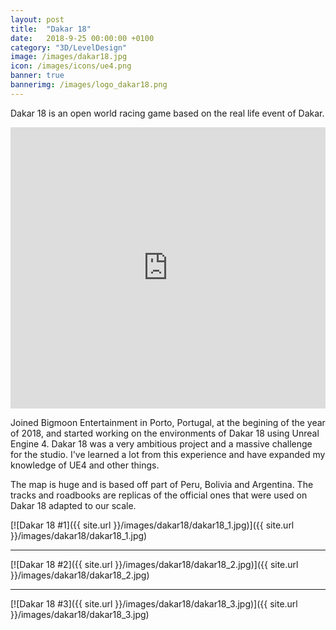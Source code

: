 ```yaml
---
layout: post
title:  "Dakar 18"
date:   2018-9-25 00:00:00 +0100
category: "3D/LevelDesign"
image: /images/dakar18.jpg
icon: /images/icons/ue4.png
banner: true
bannerimg: /images/logo_dakar18.png
---
```


Dakar 18 is an open world racing game based on the real life event of Dakar. 

<iframe width="100%" height="450" src="https://www.youtube.com/embed/cYFOSc1AN9g" title="YouTube video player" frameborder="0" allow="accelerometer; autoplay; clipboard-write; encrypted-media; gyroscope; picture-in-picture; web-share" allowfullscreen></iframe>

Joined Bigmoon Entertainment in Porto, Portugal, at the begining of the year of 2018, and started working on the environments of Dakar 18 using Unreal Engine 4. Dakar 18 was a very ambitious project and a massive challenge for the studio. I've learned a lot from this experience and have expanded my knowledge of UE4 and other things.

The map is huge and is based off part of Peru, Bolivia and Argentina. The tracks and roadbooks are replicas of the official ones that were used on Dakar 18 adapted to our scale.

[![Dakar 18 #1]({{ site.url }}/images/dakar18/dakar18_1.jpg)]({{ site.url }}/images/dakar18/dakar18_1.jpg)
<hr>
[![Dakar 18 #2]({{ site.url }}/images/dakar18/dakar18_2.jpg)]({{ site.url }}/images/dakar18/dakar18_2.jpg)
<hr>
[![Dakar 18 #3]({{ site.url }}/images/dakar18/dakar18_3.jpg)]({{ site.url }}/images/dakar18/dakar18_3.jpg)


